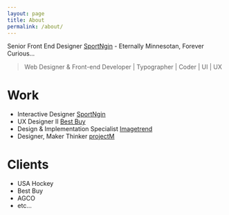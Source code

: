 ```yaml
---
layout: page
title: About
permalink: /about/
---
```


Senior Front End Designer [SportNgin](http://sportngin.com) - Eternally Minnesotan, Forever Curious…

> Web Designer & Front-end Developer | Typographer | Coder | UI | UX

# Work
- Interactive Designer [SportNgin](http://sportngin.com)
- UX Designer II [Best Buy](http://bestbuy.com)
- Design & Implementation Specialist [Imagetrend](http://imagetrend.com)
- Designer, Maker Thinker [projectM](http://projectmlab.com)

# Clients
- USA Hockey
- Best Buy
- AGCO
- etc...
